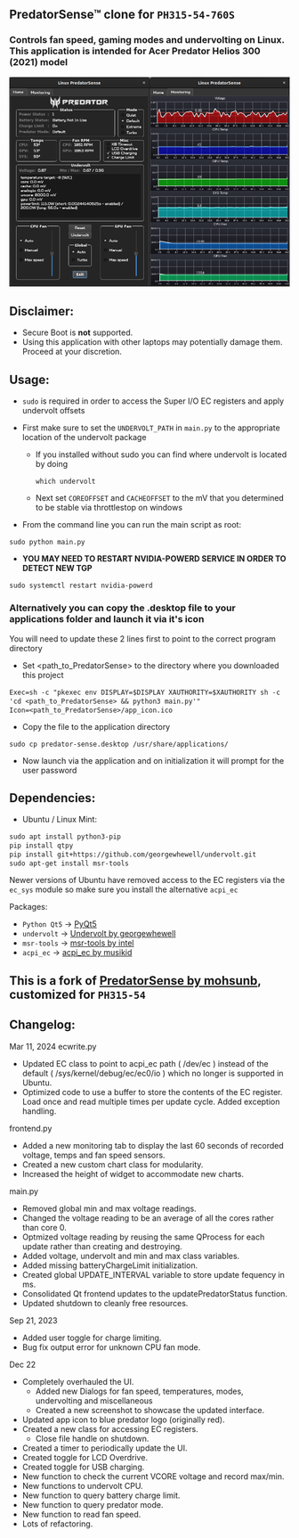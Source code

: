 ## PredatorSense™ clone for ```PH315-54-760S```
### Controls fan speed, gaming modes and undervolting on Linux. This application is intended for Acer Predator Helios 300 (2021) model

![Predator Sense](LinuxPredatorSense.png)

## Disclaimer:
* Secure Boot is **not** supported.
* Using this application with other laptops may potentially damage them. Proceed at your discretion.

## Usage:
- ```sudo``` is required in order to access the Super I/O EC registers and apply undervolt offsets

- First make sure to set the ```UNDERVOLT_PATH``` in ```main.py``` to the appropriate location of the undervolt package
  - If you installed without sudo you can find where undervolt is located by doing
    ```
    which undervolt
    ```
  - Next set ```COREOFFSET``` and ```CACHEOFFSET``` to the mV that you determined to be stable via throttlestop on windows

 - From the command line you can run the main script as root:
```
sudo python main.py
```

 - **YOU MAY NEED TO RESTART NVIDIA-POWERD SERVICE IN ORDER TO DETECT NEW TGP**

 ```
 sudo systemctl restart nvidia-powerd
 ```

### Alternatively you can copy the .desktop file to your applications folder and launch it via it's icon

You will need to update these 2 lines first to point to the correct program directory
 - Set <path_to_PredatorSense> to the directory where you downloaded this project
```
Exec=sh -c "pkexec env DISPLAY=$DISPLAY XAUTHORITY=$XAUTHORITY sh -c 'cd <path_to_PredatorSense> && python3 main.py'"
Icon=<path_to_PredatorSense>/app_icon.ico
```
 - Copy the file to the application directory

```
sudo cp predator-sense.desktop /usr/share/applications/
```
 - Now launch via the application and on initialization it will prompt for the user password

## Dependencies:
* Ubuntu / Linux Mint:
```
sudo apt install python3-pip
pip install qtpy
pip install git+https://github.com/georgewhewell/undervolt.git
sudo apt-get install msr-tools
```

Newer versions of Ubuntu have removed access to the EC registers via the ```ec_sys``` module so make sure you install the alternative ```acpi_ec```

Packages:
* ```Python Qt5``` -> [PyQt5](https://pypi.org/project/PyQt5/)
* ```undervolt``` -> [Undervolt by georgewhewell](https://github.com/georgewhewell/undervolt)
* ```msr-tools``` -> [msr-tools by intel](https://github.com/intel/msr-tools)
* ```acpi_ec``` -> [acpi_ec by musikid](https://github.com/musikid/acpi_ec/)

## This is a fork of [PredatorSense by mohsunb](https://github.com/mohsunb/PredatorSense), customized for ```PH315-54```

## Changelog:

Mar 11, 2024
ecwrite.py
- Updated EC class to point to acpi_ec path ( /dev/ec ) instead of the default ( /sys/kernel/debug/ec/ec0/io ) which no longer is supported in Ubuntu.
- Optimized code to use a buffer to store the contents of the EC register. Load once and read multiple times per update cycle.
Added exception handling.

frontend.py
- Added a new monitoring tab to display the last 60 seconds of recorded voltage, temps and fan speed sensors.
- Created a new custom chart class for modularity.
- Increased the height of widget to accommodate new charts.

main.py
- Removed global min and max voltage readings.
- Changed the voltage reading to be an average of all the cores rather than core 0.
- Optmized voltage reading by reusing the same QProcess for each update rather than creating and destroying.
- Added voltage, undervolt and min and max class variables.
- Added missing batteryChargeLimit initialization.
- Created global UPDATE_INTERVAL variable to store update fequency in ms.
- Consolidated Qt frontend updates to the updatePredatorStatus function.
- Updated shutdown to cleanly free resources.

Sep 21, 2023
- Added user toggle for charge limiting.
- Bug fix output error for unknown CPU fan mode.

Dec 22
- Completely overhauled the UI.
  - Added new Dialogs for fan speed, temperatures, modes, undervolting and miscellaneous
  - Created a new screenshot to showcase the updated interface.
- Updated app icon to blue predator logo (originally red).
- Created a new class for accessing EC registers.
  - Close file handle on shutdown.
- Created a timer to periodically update the UI.
- Created toggle for LCD Overdrive.
- Created toggle for USB charging.
- New function to check the current VCORE voltage and record max/min.
- New functions to undervolt CPU.
- New function to query battery charge limit.
- New function to query predator mode.
- New function to read fan speed.
- Lots of refactoring.